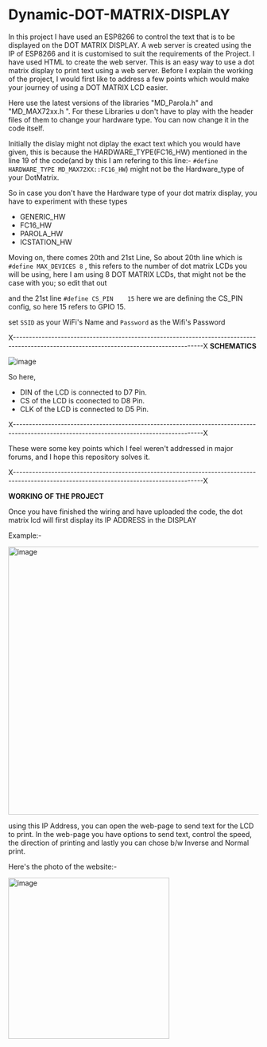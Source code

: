 # Dynamic-DOT-MATRIX-DISPLAY
In this project I have used an ESP8266 to control the text that is to be displayed on the DOT MATRIX DISPLAY. 
A web server is created using the IP of ESP8266 and it is customised to suit the requirements of the Project. I have used HTML to create the web server.
This is an easy way to use a dot matrix display to print text using a web server.
Before I explain the working of the project, I would first like to address a few points which would make your journey of using a DOT MATRIX LCD easier.

Here use the latest versions of the libraries "MD_Parola.h" and "MD_MAX72xx.h ". For these Libraries u don't have to play with the header files of them to 
change your hardware type. You can now change it in the code itself.

Initially the dislay might not diplay the exact text which you would have given, this is because the HARDWARE_TYPE(FC16_HW) mentioned in the line 19 of the 
code(and by this I am refering to this line:- ```#define HARDWARE_TYPE MD_MAX72XX::FC16_HW```) might not be the Hardware_type of your DotMatrix.

So in case you don't have the Hardware type of your dot matrix display, you have to experiment with these types
* GENERIC_HW
* FC16_HW
* PAROLA_HW
* ICSTATION_HW

Moving on, there comes 20th and 21st Line,
So about 20th line which is ```#define MAX_DEVICES 8``` , this refers to the number of dot matrix LCDs you will be using, here I am using 8 DOT MATRIX LCDs,
that might not be the case with you; so edit that out

and the 21st line
```#define CS_PIN    15```
here we are defining the CS_PIN config, so here 15 refers to GPIO 15.

set ```SSID``` as your WiFi's Name
and ```Password``` as the Wifi's Password

X-----------------------------------------------------------------------------------------------------------------------------------------X
**SCHEMATICS**

![image](https://user-images.githubusercontent.com/40132560/213359157-70746565-ac7b-4265-9505-1936998b09f0.png)

So here, 
* DIN of the LCD is connected to D7 Pin.
* CS of the LCD is coonected to D8 Pin.
* CLK of the LCD is connected to D5 Pin.

X-----------------------------------------------------------------------------------------------------------------------------------------X

These were some key points which I feel weren't addressed in major forums, and I hope this repository solves it.

X-----------------------------------------------------------------------------------------------------------------------------------------X

**WORKING OF THE PROJECT**

Once you have finished the wiring and have uploaded the code, the dot matrix lcd will first display its IP ADDRESS in the DISPLAY

Example:-

<img width="539" alt="image" src="https://user-images.githubusercontent.com/40132560/213360006-b5754a09-796d-4d58-8aac-8136be777934.png">

using this IP Address, you can open the web-page to send text for the LCD to print.
In the web-page you have options to send text, control the speed, the direction of printing and lastly you can chose b/w Inverse and Normal print.

Here's the photo of the website:-

<img width="324" alt="image" src="https://user-images.githubusercontent.com/40132560/213360283-beb9174c-6a64-4c4f-9410-8b764a6f89aa.png">
